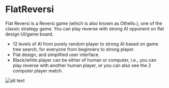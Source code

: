 FlatReversi
===========

Flat Reversi is a Reversi game (which is also known as Othello.), one of the classic strategy game. You can play reverse with strong AI opponent on flat design UI/game board.

* 12 levels of AI from purely random player to strong AI based on game tree search, for everyone from beginners to strong player.
* Flat design, and simplified user interface.
* Black/white player can be either of human or computer, i.e., you can play reverse with another human player, or you can also see the 2 computer player match.

![alt text](http://f.st-hatena.com/images/fotolife/e/euphonictechnologies/20141125/20141125002814.png)
